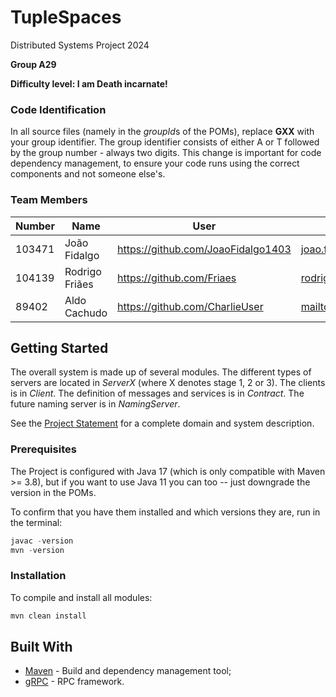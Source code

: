 # TupleSpaces

Distributed Systems Project 2024
  
**Group A29**
  
**Difficulty level: I am Death incarnate!**


### Code Identification

In all source files (namely in the *groupId*s of the POMs), replace __GXX__ with your group identifier. The group
identifier consists of either A or T followed by the group number - always two digits. This change is important for 
code dependency management, to ensure your code runs using the correct components and not someone else's.

### Team Members


| Number | Name              | User                             | Email                               |
|--------|-------------------|----------------------------------|-------------------------------------|
| 103471 | João Fidalgo      | <https://github.com/JoaoFidalgo1403>   | <joao.fidalgo.1403@tecnico.ulisboa.pt>   |
| 104139 | Rodrigo Friães    | <https://github.com/Friaes>     | <rodrigo.friaes@tecnico.ulisboa.pt>     |
|  89402 | Aldo Cachudo      | <https://github.com/CharlieUser> | <mailto:charlie@tecnico.ulisboa.pt> |

## Getting Started

The overall system is made up of several modules. The different types of servers are located in _ServerX_ (where X denotes stage 1, 2 or 3). 
The clients is in _Client_.
The definition of messages and services is in _Contract_. The future naming server
is in _NamingServer_.

See the [Project Statement](https://github.com/tecnico-distsys/TupleSpaces) for a complete domain and system description.

### Prerequisites

The Project is configured with Java 17 (which is only compatible with Maven >= 3.8), but if you want to use Java 11 you
can too -- just downgrade the version in the POMs.

To confirm that you have them installed and which versions they are, run in the terminal:

```s
javac -version
mvn -version
```

### Installation

To compile and install all modules:

```s
mvn clean install
```

## Built With

* [Maven](https://maven.apache.org/) - Build and dependency management tool;
* [gRPC](https://grpc.io/) - RPC framework.

